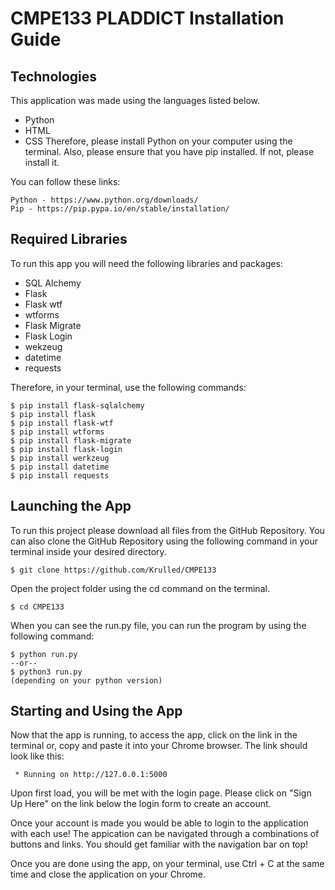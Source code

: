 # CMPE133 PLADDICT Installation Guide

## Technologies
This application was made using the languages listed below.
- Python
- HTML
- CSS
Therefore, please install Python on your computer using the terminal. Also, please ensure that you have pip installed. If not, please install it.

You can follow these links:
```
Python - https://www.python.org/downloads/
Pip - https://pip.pypa.io/en/stable/installation/
```

## Required Libraries
To run this app you will need the following libraries and packages:
* SQL Alchemy
* Flask
* Flask wtf
* wtforms
* Flask Migrate
* Flask Login
* wekzeug
* datetime
* requests

Therefore, in your terminal, use the following commands:

```
$ pip install flask-sqlalchemy
$ pip install flask
$ pip install flask-wtf
$ pip install wtforms
$ pip install flask-migrate
$ pip install flask-login
$ pip install werkzeug
$ pip install datetime
$ pip install requests
```

## Launching the App
To run this project please download all files from the GitHub Repository. You can also clone the GitHub Repository using the following command in your terminal inside your desired directory.

```
$ git clone https://github.com/Krulled/CMPE133
```

Open the project folder using the cd command on the terminal.

```
$ cd CMPE133
```

When you can see the run.py file, you can run the program by using the following command:

```
$ python run.py
--or--
$ python3 run.py 
(depending on your python version)
```

## Starting and Using the App
Now that the app is running, to access the app, click on the link in the terminal or, copy and paste it into your Chrome browser. The link should look like this:
```
 * Running on http://127.0.0.1:5000
```
Upon first load, you will be met with the login page. Please click on "Sign Up Here" on the link below the login form to create an account.

Once your account is made you would be able to login to the application with each use! The appication can be navigated through a combinations of buttons and links. You should get familiar with the navigation bar on top!

Once you are done using the app, on your terminal, use Ctrl + C at the same time and close the application on your Chrome.